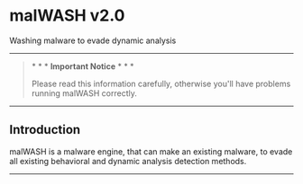 # malWASH v2.0
Washing malware to evade dynamic analysis
___

>  \* \* \* **Important Notice** * * *
>  
>  Please read this information carefully, otherwise you'll have problems running malWASH
>  correctly.

___

## Introduction

malWASH is a malware engine, that can make an existing malware, to evade all existing 
behavioral and dynamic analysis detection methods.

___